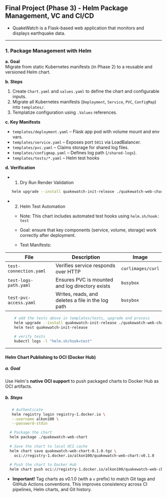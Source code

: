 ## Final Project (Phase 3) - Helm Package Management, VC and CI/CD

- QuakeWatch is a Flask-based web application that monitors and displays earthquake data.  
---

### 1. Package Management with Helm

**a. Goal**  
Migrate from static Kubernetes manifests (in Phase 2) to a reusable and versioned Helm chart.

**b. Steps**

1. Create `Chart.yaml` and `values.yaml` to define the chart and configurable inputs.
2. Migrate all Kubernetes manifests (`Deployment`, `Service`, `PVC`, `ConfigMap`) into `templates/`.
3. Templatize configuration using `.Values` references.

**c. Key Manifests**

- `templates/deployment.yaml` – Flask app pod with volume mount and env vars.
- `templates/service.yaml` – Exposes port `5011` via LoadBalancer.
- `templates/pvc.yaml` – Claims storage for shared log files.
- `templates/configmap.yaml` – Defines log path (`/shared-logs`).
- `templates/tests/*.yaml` – Helm test hooks

**d. Verification**

- 1. Dry Run Render Validation

```bash
   helm upgrade --install quakewatch-init-release ./quakewatch-web-chart --dry-run --debug
```
- 2. Helm Test Automation

  - Note: This chart includes automated test hooks using `helm.sh/hook: test` 

   - Goal: ensure that key components (service, volume, storage) work correctly after deployment.
   - Test Manifests:

| File                                | Description                                       | Image     |
|-------------------------------------|---------------------------------------------------|-----------|
| `test-connection.yaml`              | Verifies service responds over HTTP               | `curlimages/curl` |
| `test-logs-path.yaml`               | Ensures PVC is mounted and log directory exists   | `busybox` |
| `test-pvc-access.yaml`              | Writes, reads, and deletes a file in the log path | `busybox` |

```bash
    # add the tests above in templates/tests, upgrade and process 
    helm upgrade --install quakewatch-init-release ./quakewatch-web-chart
    helm test quakewatch-init-release
    
    # verify tests
    kubectl logs -l "helm.sh/hook=test"
```
---

#### Helm Chart Publishing to OCI (Docker Hub)
##### a. Goal
  Use Helm's **native OCI support** to push packaged charts to Docker Hub as OCI artifacts.

 ##### b. Steps
  
```bash
   # Authenticate 
   helm registry login registry-1.docker.io \
   --username alkon100 \
   --password-stdin
```   
```bash
  # Package the chart
  helm package ./quakewatch-web-chart
  
  # Save the chart to local OCI cache
  helm chart save quakewatch-web-chart-0.1.0.tgz \
    oci://registry-1.docker.io/alkon100/quakewatch-web-chart:v0.1.0
  
  # Push the chart to Docker Hub
  helm chart push oci://registry-1.docker.io/alkon100/quakewatch-web-chart:v0.1.0
```
 - **Important!** Tag charts as v0.1.0 (with a `v` prefix) to match Git tags and GitHub Actions conventions.
      This improves consistency across CI pipelines, Helm charts, and Git history.